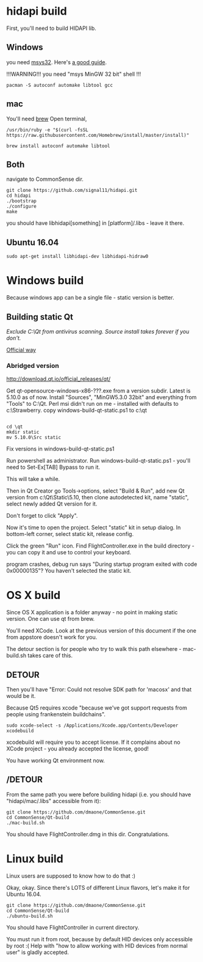 # hidapi build

First, you'll need to build HIDAPI lib.

## Windows
you need [msys32](https://msys2.github.io/). Here's [a good guide](https://wiki.qt.io/MSYS2).

!!!WARNING!!! you need "msys MinGW 32 bit" shell !!!

```
pacman -S autoconf automake libtool gcc
```

## mac
You'll need [brew](https://brew.sh)
Open terminal,
```
/usr/bin/ruby -e "$(curl -fsSL https://raw.githubusercontent.com/Homebrew/install/master/install)"

brew install autoconf automake libtool
```

## Both

navigate to CommonSense dir.

```
git clone https://github.com/signal11/hidapi.git
cd hidapi
./bootstrap
./configure
make
```

you should have libhidapi[something] in [platform]/.libs - leave it there.


## Ubuntu 16.04
```
sudo apt-get install libhidapi-dev libhidapi-hidraw0
```

# Windows build

Because windows app can be a single file - static version is better.
## Building static Qt

*Exclude C:\Qt from antivirus scanning. Source install takes forever if you don't.*

[Official way](https://wiki.qt.io/Building_a_static_Qt_for_Windows_using_MinGW)

### Abridged version
http://download.qt.io/official_releases/qt/

Get qt-opensource-windows-x86-???.exe from a version subdir. Latest is 5.10.0 as of now.
Install "Sources", "MinGW5.3.0 32bit" and everything from "Tools" to C:\Qt.
Perl msi didn't run on me - installed with defaults to c:\Strawberry.
copy windows-build-qt-static.ps1 to c:\qt
```

cd \qt
mkdir static
mv 5.10.0\Src static

```

Fix versions in windows-build-qt-static.ps1

Run powershell as administrator. Run windows-build-qt-static.ps1 - you'll need to Set-Ex[TAB] Bypass to run it.

This will take a while.

Then in Qt Creator go Tools->options, select "Build & Run", add new Qt version from c:\Qt\Static\5.10\, 
then clone autodetected kit, name "static", select newly added Qt version for it.

Don't forget to click "Apply".

Now it's time to open the project. Select "static" kit in setup dialog. In bottom-left corner, select static kit, release config.

Click the green "Run" icon. Find FlightController.exe in the build directory - you can copy it and use to control your keyboard.

program crashes, debug run says "During startup program exited with code 0x00000135"? You haven't selected the static kit.


# OS X build
Since OS X application is a folder anyway - no point in making static version. One can use qt from brew.

You'll need XCode. Look at the previous version of this document if the one from appstore doesn't work for you.

The detour section is for people who try to walk this path elsewhere - mac-build.sh takes care of this.

## DETOUR
Then you'll have "Error: Could not resolve SDK path for 'macosx' and that would be it.

Because Qt5 requires xcode "because we've got support requests from people using frankenstein buildchains".

```
sudo xcode-select -s /Applications/Xcode.app/Contents/Developer
xcodebuild
```
xcodebuild will require you to accept license. If it complains about no XCode project - you already accepted the license, good!

You have working Qt environment now.

## /DETOUR

From the same path you were before building hidapi (i.e. you should have "hidapi/mac/.libs" accessible from it):
```
git clone https://github.com/dmaone/CommonSense.git
cd CommonSense/Qt-build
./mac-build.sh
```
You should have FlightController.dmg in this dir. Congratulations.

# Linux build
Linux users are supposed to know how to do that :)

Okay, okay. Since there's LOTS of different Linux flavors, let's make it for Ubuntu 16.04.

```
git clone https://github.com/dmaone/CommonSense.git
cd CommonSense/Qt-build
./ubuntu-build.sh
```
You should have FlightController in current directory.

You must run it from root, because by default HID devices only accessible by root :(
Help with "how to allow working with HID devices from normal user" is gladly accepted.
